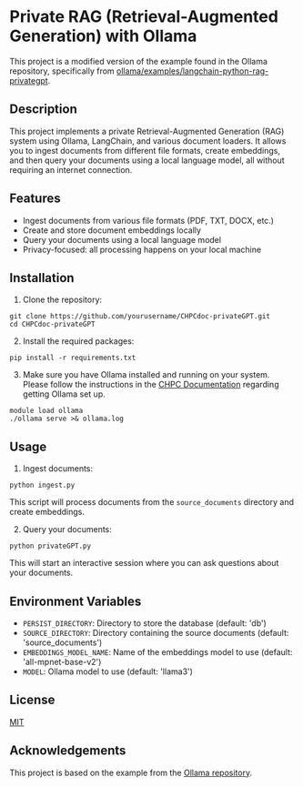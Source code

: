 # Private RAG (Retrieval-Augmented Generation) with Ollama

This project is a modified version of the example found in the Ollama repository, specifically from [ollama/examples/langchain-python-rag-privategpt](https://github.com/ollama/ollama/tree/main/examples/langchain-python-rag-privategpt).

## Description

This project implements a private Retrieval-Augmented Generation (RAG) system using Ollama, LangChain, and various document loaders. It allows you to ingest documents from different file formats, create embeddings, and then query your documents using a local language model, all without requiring an internet connection.

## Features

- Ingest documents from various file formats (PDF, TXT, DOCX, etc.)
- Create and store document embeddings locally
- Query your documents using a local language model
- Privacy-focused: all processing happens on your local machine

## Installation

1. Clone the repository:

```
git clone https://github.com/yourusername/CHPCdoc-privateGPT.git
cd CHPCdoc-privateGPT
```
2. Install the required packages:
```
pip install -r requirements.txt
```
3. Make sure you have Ollama installed and running on your system. Please follow the instructions in the [CHPC Documentation](https://www.chpc.utah.edu/documentation/software/genai.php) regarding getting Ollama set up.
```
module load ollama
./ollama serve >& ollama.log
```


## Usage

1. Ingest documents:
```
python ingest.py
```
This script will process documents from the `source_documents` directory and create embeddings.

2. Query your documents:
```
python privateGPT.py
```
This will start an interactive session where you can ask questions about your documents.

## Environment Variables

- `PERSIST_DIRECTORY`: Directory to store the database (default: 'db')
- `SOURCE_DIRECTORY`: Directory containing the source documents (default: 'source_documents')
- `EMBEDDINGS_MODEL_NAME`: Name of the embeddings model to use (default: 'all-mpnet-base-v2')
- `MODEL`: Ollama model to use (default: 'llama3')

## License

[MIT](https://choosealicense.com/licenses/mit/)

## Acknowledgements

This project is based on the example from the [Ollama repository](https://github.com/ollama/ollama/tree/main/examples/langchain-python-rag-privategpt).
